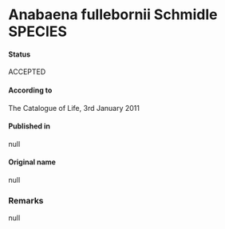 # Anabaena fullebornii Schmidle SPECIES

#### Status
ACCEPTED

#### According to
The Catalogue of Life, 3rd January 2011

#### Published in
null

#### Original name
null

### Remarks
null